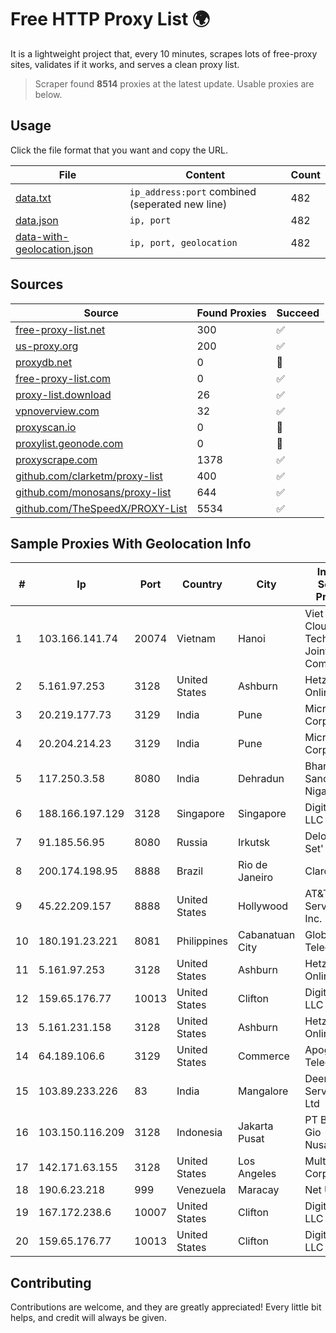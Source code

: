
# Free HTTP Proxy List 🌍

It is a lightweight project that, every 10 minutes, scrapes lots of free-proxy sites, validates if it works, and serves a clean proxy list.


> Scraper found **8514** proxies at the latest update. Usable proxies are below.

## Usage

Click the file format that you want and copy the URL.


|File|Content|Count|
|----|-------|-----|
|[data.txt](https://raw.githubusercontent.com/themiralay/Proxy-List-World/master/data.txt)|`ip_address:port` combined (seperated new line)|482|
|[data.json](https://raw.githubusercontent.com/themiralay/Proxy-List-World/master/data.json)|`ip, port`|482|
|[data-with-geolocation.json](https://raw.githubusercontent.com/themiralay/Proxy-List-World/master/data-with-geolocation.json)|`ip, port, geolocation`|482|

## Sources

|Source|Found Proxies|Succeed|
|------|-------------|-------|
|[free-proxy-list.net](https://free-proxy-list.net)|300|✅|
|[us-proxy.org](https://www.us-proxy.org)|200|✅|
|[proxydb.net](http://proxydb.net)|0|🚫|
|[free-proxy-list.com](https://free-proxy-list.com/?page=&port=&type%5B%5D=http&type%5B%5D=https&up_time=0&search=Search)|0|✅|
|[proxy-list.download](https://www.proxy-list.download/HTTP)|26|✅|
|[vpnoverview.com](https://vpnoverview.com/privacy/anonymous-browsing/free-proxy-servers)|32|✅|
|[proxyscan.io](https://www.proxyscan.io)|0|🚫|
|[proxylist.geonode.com](https://proxylist.geonode.com/api/proxy-list?limit=300&page=1&sort_by=lastChecked&sort_type=desc&protocols=http,https)|0|🚫|
|[proxyscrape.com](https://api.proxyscrape.com/v2/?request=displayproxies&protocol=http&timeout=10000&country=all&ssl=all&anonymity=all)|1378|✅|
|[github.com/clarketm/proxy-list](https://raw.githubusercontent.com/clarketm/proxy-list/master/proxy-list-raw.txt)|400|✅|
|[github.com/monosans/proxy-list](https://raw.githubusercontent.com/monosans/proxy-list/main/proxies/http.txt)|644|✅|
|[github.com/TheSpeedX/PROXY-List](https://raw.githubusercontent.com/TheSpeedX/PROXY-List/master/http.txt)|5534|✅|


## Sample Proxies With Geolocation Info

|#|Ip|Port|Country|City|Internet Service Provider|
|-|--|----|-------|----|-------------------------|
|1|103.166.141.74|20074|Vietnam|Hanoi|Viet NAM Cloud Technology Joint Stock Company|
|2|5.161.97.253|3128|United States|Ashburn|Hetzner Online GmbH|
|3|20.219.177.73|3129|India|Pune|Microsoft Corporation|
|4|20.204.214.23|3129|India|Pune|Microsoft Corporation|
|5|117.250.3.58|8080|India|Dehradun|Bharat Sanchar Nigam Ltd|
|6|188.166.197.129|3128|Singapore|Singapore|DigitalOcean, LLC|
|7|91.185.56.95|8080|Russia|Irkutsk|Delovaya Set' - Irkutsk|
|8|200.174.198.95|8888|Brazil|Rio de Janeiro|Claro S.A|
|9|45.22.209.157|8888|United States|Hollywood|AT&T Services, Inc.|
|10|180.191.23.221|8081|Philippines|Cabanatuan City|Globe Telecom|
|11|5.161.97.253|3128|United States|Ashburn|Hetzner Online GmbH|
|12|159.65.176.77|10013|United States|Clifton|DigitalOcean, LLC|
|13|5.161.231.158|3128|United States|Ashburn|Hetzner Online GmbH|
|14|64.189.106.6|3129|United States|Commerce|Apogee Telecom Inc.|
|15|103.89.233.226|83|India|Mangalore|Deenet Services Pvt Ltd|
|16|103.150.116.209|3128|Indonesia|Jakarta Pusat|PT Biznet Gio Nusantara|
|17|142.171.63.155|3128|United States|Los Angeles|Multacom Corporation|
|18|190.6.23.218|999|Venezuela|Maracay|Net Uno|
|19|167.172.238.6|10007|United States|Clifton|DigitalOcean, LLC|
|20|159.65.176.77|10013|United States|Clifton|DigitalOcean, LLC|



## Contributing

Contributions are welcome, and they are greatly appreciated! Every
little bit helps, and credit will always be given.

